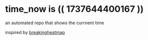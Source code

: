 # time_now is (( 1737644400167 ))

an automated repo that shows the currnent time

inspired by [breakingheatmap](https://github.com/breakingheatmap/breakingheatmap)